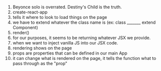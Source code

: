 1. Beyonce solo is overrated. Destiny's Child is the truth.
2. create-react-app
3. <App /> tells it where to look to load things on the page
4. we have to extend whatever the class name is (ex: class _______ extend Component)
5. render()
6. for our purposes, it seems to be returning whatever JSX we provide.
7. when we want to inject vanilla JS into our JSX code.
8. rendering shows on the page
9. props are properties that can be defined in our main App
10. it can change what is rendered on the page, it tells the function what to pass through as the "prop"
